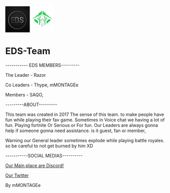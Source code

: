 ![EDS LOGO](Images/edslogosmall.png)   ![mMONTAGEe](Images/Cryptotransparentsmall.png)
# EDS-Team  

----------- EDS MEMBERS---------

The Leader - Razor

Co Leaders - Thype, mMONTAGEe

Members - SAQO, 


---------ABOUT---------

This team was created in 2017
The sense of this team. to make people have fun while playing their fav game. Sometimes in Voice chat we having a lot of fun. Playing fortnite Or Serious or For fun.
Our Leaders are always gonna help if someone gonna need assistance. is it guest, fan or member,

Warning our General leader sometimes explode while playing battle royales. so be careful to not get burned by him XD


-----------SOCIAL MEDIAS----------

[Our Main place are Discord!](https://discord.gg/weqxsMP)

[Our Twitter](https://twitter.com/EDS_Clan_)


By mMONTAGEe



